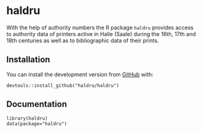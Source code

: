 <!-- README.md is generated from README.Rmd. Please edit that file -->

haldru
======

With the help of authority numbers the R package `haldru` provides
access to authority data of printers active in Halle (Saale) during the
16th, 17th and 18th centuries as well as to bibliographic data of their
prints.

<!-- badges: start -->
<!-- badges: end -->

Installation
------------

You can install the development version from
[GitHub](https://github.com/) with:

    devtools::install_github("haldru/haldru")

Documentation
-------------

    library(haldru)
    data(package="haldru")
